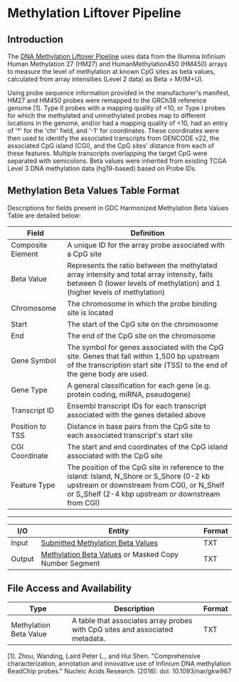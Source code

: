 # Methylation Liftover Pipeline

## Introduction

The [DNA Methylation Liftover Pipeline](https://gdc-docs.nci.nih.gov/Data_Dictionary/viewer/#?view=table-definition-view&id=methylation_liftover_workflow) uses data from the Illumina Infinium Human Methylation 27 (HM27) and HumanMethylation450 (HM450) arrays to measure the level of methylation at known CpG sites as beta values, calculated from array intensities (Level 2 data) as Beta = M/(M+U).

Using probe sequence information provided in the manufacturer's manifest, HM27 and HM450 probes were remapped to the GRCh38 reference genome [1]. Type II probes with a mapping quality of <10, or Type I probes for which the methylated and unmethylated probes map to different locations in the genome, and/or had a mapping quality of <10, had an entry of '\*' for the 'chr' field, and '-1' for coordinates. These coordinates were then used to identify the associated transcripts from GENCODE v22, the associated CpG island (CGI), and the CpG sites' distance from each of these features. Multiple transcripts overlapping the target CpG were separated with semicolons. Beta values were inherited from existing TCGA Level 3 DNA methylation data (hg19-based) based on Probe IDs.


## Methylation Beta Values Table Format

Descriptions for fields present in GDC Harmonized Methylation Beta Values Table are detailed below:

| Field | Definition |
|---|---|
| Composite Element | A unique ID for the array probe associated with a CpG site |
| Beta Value | Represents the ratio between the methylated array intensity and total array intensity, falls between 0 (lower levels of methylation) and 1 (higher levels of methylation) |
| Chromosome | The chromosome in which the probe binding site is located |
| Start | The start of the CpG site on the chromosome |
| End | The end of the CpG site on the chromosome |
| Gene Symbol | The symbol for genes associated with the CpG site. Genes that fall within 1,500 bp upstream of the transcription start site (TSS) to the end of the gene body are used.    |
| Gene Type | A general classification for each gene (e.g. protein coding, miRNA, pseudogene) |
| Transcript ID |  Ensembl transcript IDs for each transcript associated with the genes detailed above |
| Position to TSS | Distance in base pairs from the CpG site to each associated transcript's start site  |
| CGI Coordinate | The start and end coordinates of the CpG island associated with the CpG site |
| Feature Type | The position of the CpG site in reference to the island: Island, N_Shore or S_Shore (0-2 kb upstream or downstream from CGI), or N_Shelf or S_Shelf (2-4 kbp upstream or downstream from CGI) |

---
| I/O | Entity | Format |
|---|---|---|
| Input | [Submitted Methylation Beta Values](/Data_Dictionary/viewer/#?view=table-definition-view&id=submitted_methylation_beta_value) |  TXT |
| Output | [Methylation Beta Values](/Data_Dictionary/viewer/#?view=table-definition-view&id=methylation_beta_value) or Masked Copy Number Segment | TXT  |

## File Access and Availability

| Type | Description | Format |
|---|---|---|
| Methylation Beta Value | A table that associates array probes with CpG sites and associated metadata. |  TXT |


[1]. Zhou, Wanding, Laird Peter L., and Hui Shen. "Comprehensive characterization, annotation and innovative use of Infinium DNA methylation BeadChip probes." Nucleic Acids Research. (2016): doi: 10.1093/nar/gkw967

